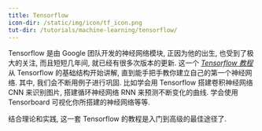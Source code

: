 ```yaml
---
title: Tensorflow
icon-dir: /static/img/icon/tf_icon.png
tut-dir: /tutorials/machine-learning/tensorflow/
---
```

Tensorflow 是由 Google 团队开发的神经网络模块, 正因为他的出生, 也受到了极大的关注,
而且短短几年间, 就已经有很多次版本的更新. 这一个
[*Tensorflow 教程*](/tutorials/machine-learning/tf/)
从 Tensorflow 的基础结构开始讲解, 直到能手把手教你建立自己的第一个神经网络. 其中,
我们会不断用例子进行巩固. 比如学会用 Tensorflow 搭建卷积神经网络 CNN 来识别图片,
搭建循环神经网络 RNN 来预测不断变化的曲线. 学会使用 Tensorboard 可视化你所搭建的神经网络等等.

结合理论和实践, 这一套 Tensorflow 的教程是入门到高级的最佳途径了.